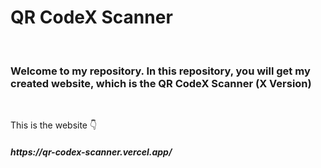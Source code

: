 <h1>QR CodeX Scanner</h1>
<br>
<h3>Welcome to my repository. In this repository, you will get my created website, which is the <bold>QR CodeX Scanner</bold> (X Version)</h3>
<br>
<p>This is the website 👇</p>
<h5><strong>https://qr-codex-scanner.vercel.app/</storng></h5>
